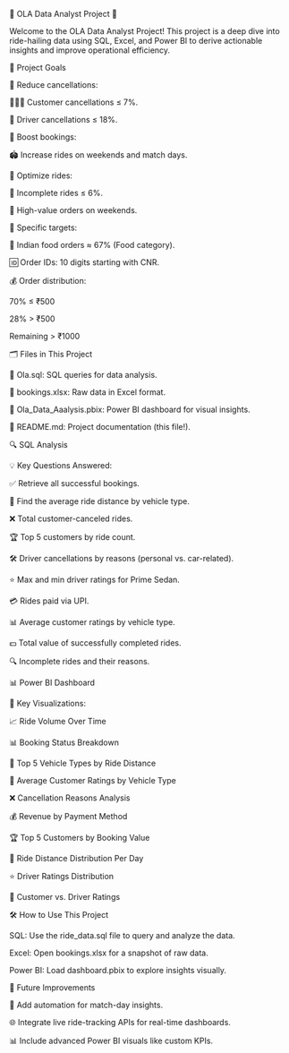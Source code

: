 🚖 OLA Data Analyst Project 🚖

Welcome to the OLA Data Analyst Project! This project is a deep dive into ride-hailing data using SQL, Excel, and Power BI to derive actionable insights and improve operational efficiency.


🎯 Project Goals

📌 Reduce cancellations:

🧑‍🤝‍🧑 Customer cancellations ≤ 7%.

🚗 Driver cancellations ≤ 18%.

📌 Boost bookings:

🏟️ Increase rides on weekends and match days.

📌 Optimize rides:

🛑 Incomplete rides ≤ 6%.

💸 High-value orders on weekends.

📌 Specific targets:

🍛 Indian food orders ≈ 67% (Food category).

🆔 Order IDs: 10 digits starting with CNR.

💰 Order distribution:

70% ≤ ₹500

28% > ₹500

Remaining > ₹1000


🗂️ Files in This Project

📁 Ola.sql: SQL queries for data analysis.

📁 bookings.xlsx: Raw data in Excel format.

📁 Ola_Data_Aaalysis.pbix: Power BI dashboard for visual insights.

📁 README.md: Project documentation (this file!).


🔍 SQL Analysis

💡 Key Questions Answered:

✅ Retrieve all successful bookings.

📏 Find the average ride distance by vehicle type.

❌ Total customer-canceled rides.

🏆 Top 5 customers by ride count.

🛠️ Driver cancellations by reasons (personal vs. car-related).

⭐ Max and min driver ratings for Prime Sedan.

💳 Rides paid via UPI.

📊 Average customer ratings by vehicle type.

💵 Total value of successfully completed rides.

🔍 Incomplete rides and their reasons.


📊 Power BI Dashboard

🌟 Key Visualizations:

📈 Ride Volume Over Time

📊 Booking Status Breakdown

🚙 Top 5 Vehicle Types by Ride Distance

🌟 Average Customer Ratings by Vehicle Type

❌ Cancellation Reasons Analysis

💰 Revenue by Payment Method

🏆 Top 5 Customers by Booking Value

📏 Ride Distance Distribution Per Day

⭐ Driver Ratings Distribution

🤝 Customer vs. Driver Ratings


🛠️ How to Use This Project

SQL: Use the ride_data.sql file to query and analyze the data.

Excel: Open bookings.xlsx for a snapshot of raw data.

Power BI: Load dashboard.pbix to explore insights visually.


🧩 Future Improvements

📅 Add automation for match-day insights.

🌐 Integrate live ride-tracking APIs for real-time dashboards.

📊 Include advanced Power BI visuals like custom KPIs.

